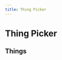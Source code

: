 ```yaml
---
title: Thing Picker
---
```

# Thing Picker

<div id="your-pick"></div>

## Things

<div id="choices"></div>

<div id="buttons"></div>

<script src="assets/js/picker.js"></script>

<script async src="https://www.googletagmanager.com/gtag/js?id=G-DCE2QT80YP"></script>
<script>
  window.dataLayer = window.dataLayer || [];
  function gtag(){dataLayer.push(arguments);}
  gtag('js', new Date());

  gtag('config', 'G-DCE2QT80YP');
</script>

